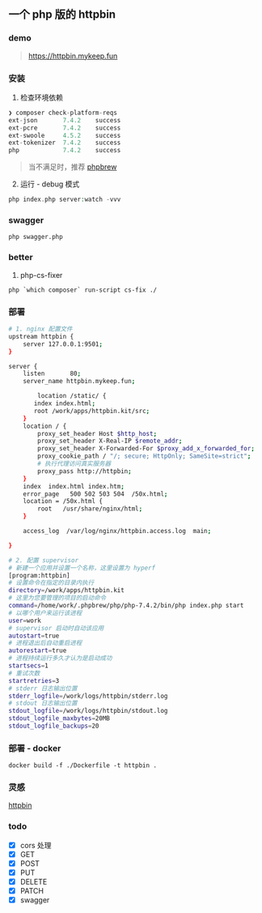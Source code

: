 ## 一个 php 版的 httpbin

### demo
> https://httpbin.mykeep.fun

### 安装
1. 检查环境依赖
```php
❯ composer check-platform-reqs
ext-json       7.4.2    success  
ext-pcre       7.4.2    success  
ext-swoole     4.5.2    success  
ext-tokenizer  7.4.2    success  
php            7.4.2    success   

```
> 当不满足时，推荐 [phpbrew](http://blog.mykeep.fun/2021/08/29/PHP-%E5%A4%9A%E7%89%88%E6%9C%AC%E7%AE%A1%E7%90%86-phpbrew/)

2. 运行 - debug 模式
```php
php index.php server:watch -vvv
```

### swagger
```phpregexp
php swagger.php
```

### better

1. php-cs-fixer
```phpregexp
php `which composer` run-script cs-fix ./
```

### 部署
```bash
# 1. nginx 配置文件
upstream httpbin {
	server 127.0.0.1:9501;
}

server {
	listen       80;
	server_name httpbin.mykeep.fun;

        location /static/ {
	   index index.html;
	   root /work/apps/httpbin.kit/src;
	}
	location / {
		proxy_set_header Host $http_host;
		proxy_set_header X-Real-IP $remote_addr;
		proxy_set_header X-Forwarded-For $proxy_add_x_forwarded_for;
		proxy_cookie_path / "/; secure; HttpOnly; SameSite=strict";
        # 执行代理访问真实服务器
		proxy_pass http://httpbin;
	}
	index  index.html index.htm;
	error_page   500 502 503 504  /50x.html;
	location = /50x.html {
		root   /usr/share/nginx/html;
	}

	access_log  /var/log/nginx/httpbin.access.log  main;

}

# 2. 配置 supervisor
# 新建一个应用并设置一个名称，这里设置为 hyperf
[program:httpbin]
# 设置命令在指定的目录内执行
directory=/work/apps/httpbin.kit
# 这里为您要管理的项目的启动命令
command=/home/work/.phpbrew/php/php-7.4.2/bin/php index.php start
# 以哪个用户来运行该进程
user=work
# supervisor 启动时自动该应用
autostart=true
# 进程退出后自动重启进程
autorestart=true
# 进程持续运行多久才认为是启动成功
startsecs=1
# 重试次数
startretries=3
# stderr 日志输出位置
stderr_logfile=/work/logs/httpbin/stderr.log
# stdout 日志输出位置
stdout_logfile=/work/logs/httpbin/stdout.log
stdout_logfile_maxbytes=20MB
stdout_logfile_backups=20

```

### 部署 - docker
```
docker build -f ./Dockerfile -t httpbin .
```

### 灵感
[httpbin](http://httpbin.org)

### todo
- [x] cors 处理
- [x] GET
- [x] POST 
- [x] PUT 
- [x] DELETE 
- [x] PATCH 
- [x] swagger

